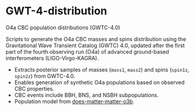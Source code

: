 # GWT-4-distribution
O4a CBC population distributions (GWTC-4.0)

Scripts to generate the O4a CBC masses and spins distribution using the Gravitational Wave Transient Catalog (GWTC) 4.0, updated after the first part of the fourth observing run (O4a) of advanced ground-based interferometers (LIGO-Virgo-KAGRA).

- Extracts posterior samples of masses (`mass1`, `mass2`) and spins (`spin1z`, `spin2z`) from GWTC-4.0.
- Enables generation of synthetic O4a populations based on observed CBC properties.
- CBC events include BBH, BNS, and NSBH subpopulations.
- Population model from [does-matter-matter-o3b](http://git.ligo.org/amanda.farah/does-matter-matter-o3b).
